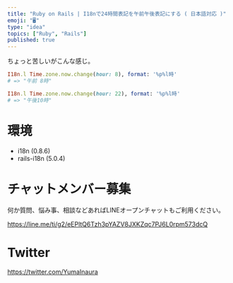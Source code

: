 ```yaml
---
title: "Ruby on Rails | I18nで24時間表記を午前午後表記にする ( 日本語対応 )"
emoji: "🖥"
type: "idea"
topics: ["Ruby", "Rails"]
published: true
---
```


ちょっと苦しいがこんな感じ。

```rb
I18n.l Time.zone.now.change(hour: 8), format: '%p%l時'
# => "午前 8時"
```

```rb
I18n.l Time.zone.now.change(hour: 22), format: '%p%l時'
# => "午後10時"
```

# 環境

- i18n (0.8.6)
- rails-i18n (5.0.4)
  








<!-- Update From Qiita API -->

# チャットメンバー募集


何か質問、悩み事、相談などあればLINEオープンチャットもご利用ください。

https://line.me/ti/g2/eEPltQ6Tzh3pYAZV8JXKZqc7PJ6L0rpm573dcQ





# Twitter


https://twitter.com/YumaInaura


<!-- Update From Qiita API -->


